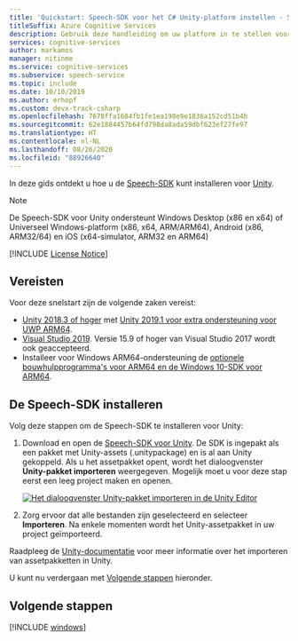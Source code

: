 ```yaml
---
title: 'Quickstart: Speech-SDK voor het C# Unity-platform instellen - Speech-service'
titleSuffix: Azure Cognitive Services
description: Gebruik deze handleiding om uw platform in te stellen voor het gebruik van C# Unity met de Speech-service-SDK.
services: cognitive-services
author: markamos
manager: nitinme
ms.service: cognitive-services
ms.subservice: speech-service
ms.topic: include
ms.date: 10/10/2019
ms.author: erhopf
ms.custom: devx-track-csharp
ms.openlocfilehash: 7678ffa1684fb1fe1ea198e9e1836a152cd51b4b
ms.sourcegitcommit: 62e1884457b64fd798da8ada59dbf623ef27fe97
ms.translationtype: HT
ms.contentlocale: nl-NL
ms.lasthandoff: 08/26/2020
ms.locfileid: "88926640"
---
```

In deze gids ontdekt u hoe u de [Speech-SDK](~/articles/cognitive-services/speech-service/speech-sdk.md) kunt installeren voor [Unity](https://unity3d.com/).

> [!NOTE]
> De Speech-SDK voor Unity ondersteunt Windows Desktop (x86 en x64) of Universeel Windows-platform (x86, x64, ARM/ARM64), Android (x86, ARM32/64) en iOS (x64-simulator, ARM32 en ARM64)

[!INCLUDE [License Notice](~/includes/cognitive-services-speech-service-license-notice.md)]

## <a name="prerequisites"></a>Vereisten

Voor deze snelstart zijn de volgende zaken vereist:

- [Unity 2018.3 of hoger](https://store.unity.com/) met [Unity 2019.1 voor extra ondersteuning voor UWP ARM64](https://blogs.unity3d.com/2019/04/16/introducing-unity-2019-1/#universal).
- [Visual Studio 2019](https://visualstudio.microsoft.com/downloads/). Versie 15.9 of hoger van Visual Studio 2017 wordt ook geaccepteerd.
- Installeer voor Windows ARM64-ondersteuning de [optionele bouwhulpprogramma's voor ARM64 en de Windows 10-SDK voor ARM64](https://blogs.windows.com/buildingapps/2018/11/15/official-support-for-windows-10-on-arm-development/).

## <a name="install-the-speech-sdk"></a>De Speech-SDK installeren

Volg deze stappen om de Speech-SDK te installeren voor Unity:

1. Download en open de [Speech-SDK voor Unity](https://aka.ms/csspeech/unitypackage). De SDK is ingepakt als een pakket met Unity-assets (.unitypackage) en is al aan Unity gekoppeld. Als u het assetpakket opent, wordt het dialoogvenster **Unity-pakket importeren** weergegeven. Mogelijk moet u voor deze stap eerst een leeg project maken en openen.

   [![Het dialoogvenster Unity-pakket importeren in de Unity Editor](~/articles/cognitive-services/speech-service/media/sdk/qs-csharp-unity-01-import.png)](~/articles/cognitive-services/speech-service/media/sdk/qs-csharp-unity-01-import.png#lightbox)

1. Zorg ervoor dat alle bestanden zijn geselecteerd en selecteer **Importeren**. Na enkele momenten wordt het Unity-assetpakket in uw project geïmporteerd.

Raadpleeg de [Unity-documentatie](https://docs.unity3d.com/Manual/AssetPackages.html) voor meer informatie over het importeren van assetpakketten in Unity.

U kunt nu verdergaan met [Volgende stappen](#next-steps) hieronder.

## <a name="next-steps"></a>Volgende stappen

[!INCLUDE [windows](../quickstart-list.md)]
